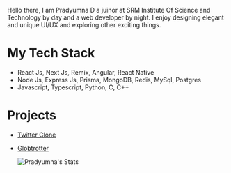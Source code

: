 Hello there, I am Pradyumna D a juinor at SRM Institute Of Science and Technology by day and a web developer by night. I enjoy designing elegant and unique UI/UX and exploring other exciting things.

# My Tech Stack
- React Js, Next Js, Remix, Angular, React Native
- Node Js, Express Js, Prisma, MongoDB, Redis, MySql, Postgres
- Javascript, Typescript, Python, C, C++

# Projects
- [Twitter Clone](https://kzilla-internal-hackathon.vercel.app)
- [Globtrotter](https://globetrotter-nine.vercel.app/)


  ![Pradyumna's Stats](https://github-readme-stats.vercel.app/api?username=yare0909&show_icons=true&theme=transparent)
<!---
YARE0909/YARE0909 is a ✨ special ✨ repository because its `README.md` (this file) appears on your GitHub profile.
You can click the Preview link to take a look at your changes.
--->
